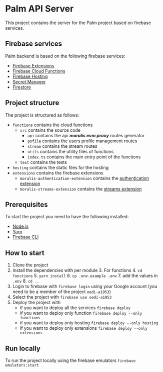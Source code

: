 # Palm API Server
This project contains the server for the Palm project based on firebase services.

## Firebase services
Palm backend is based on the following firebase services:
- [Firebase Extensions](https://firebase.google.com/docs/extensions)
- [Firebase Cloud Functions](https://firebase.google.com/docs/functions)
- [Firebase Hosting](https://firebase.google.com/docs/hosting)
- [Secret Manager](https://cloud.google.com/secret-manager/)
- [Firestore](https://firebase.google.com/docs/firestore)

## Project structure
The project is structured as follows:
- `functions` contains the cloud functions
  - `src` contains the source code
    - `api` contains the api _**moralis evm proxy**_ routes generator
    - `pofile` contains the users profile management routes
    - `stream` contains the stream routes
    - `utils` contains the utility files of functions
    - `index.ts` contains the main entry point of the functions
  - `test` contains the tests
- `hosting` contains the static files for the hosting
- `extensions` contains the firebase extensions
  - `moralis-authentication-extension` contains the [authentication extension](https://moralisweb3.github.io/Moralis-JS-SDK/demos/firebase-auth-ext/)
  - `moralis-streams-extension` contains the [streams extension](https://moralisweb3.github.io/Moralis-JS-SDK/demos/firebase-streams-ext)

## Prerequisites
To start the project you need to have the following installed:
- [Node.js](https://nodejs.org/en/)
- [Yarn](https://yarnpkg.com/)
- [Firebase CLI](https://firebase.google.com/docs/cli)

## How to start
1. Clone the project
2. Install the dependencies with per module
   3. For functions
      4. `cd functions`
      5. `yarn install`
      6. `cp .env.example .env`
      7. add the values in `.env`
      8. `cd ..`
3. Login to firebase with `firebase login` using your Google account (you need to be a member of the project `oedi-a1953`)
4. Select the project with `firebase use oedi-a1953`
5. Deploy the project with 
   - if you want to deploy all the services `firebase deploy`
   - if you want to deploy only function `firebase deploy --only functions`
   - if you want to deploy only hosting `firebase deploy --only hosting`
   - if you want to deploy only extensions `firebase deploy --only extensions`

## Run locally
To run the project locally using the firebase emulators `firebase emulators:start`
